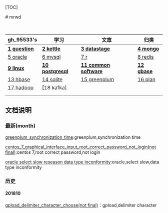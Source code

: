 [TOC]



﻿# mrwd

​	

gh_95533's|学习|文章|归类
---|---|---|---
**[1 question](question.md)** | **[2 kettle](class/kettle.md)** | **[3 datastage](class/datastage.md)** | **[4 mongo](class/mongo.md)** 
[5 oracle](class/oracle.md) | [6 mysql](class/mysql.md) | [7 r](class/r.md) | [8 redis](class/redis.md) 
 **[9 linux](class/linux.md)** | **[10 postgresql](class/postgresql.md)** | **[11 common software](class/common_software.md)** | **[12 gbase](class/GBASE.md)** 
 [13 hbase](..) | [14 sqlite](..) | [15 greenplum](class/greenplum.md) | [16 plan](20130601/计划.md) 
 [17 hadoop]() | [18 kafka] |  |  
  |  |  |  
  |  |  |  





## 文档说明

### 最新(month)

[greenplum_synchronization_time](20181127/greenplum_synchronization_time.md):greenplum,synchronization time

[centos_7_graphical_interface_input_root_correct_password_not_login(not final)](20181126/centos_7_graphical_interface_input_root_correct_password_not_login.md):centos 7,root correct password,not login

[oracle select slow reseason data type inconformity](20181121/Oracle_select_slow_datatype.md):oracle,select slow,data type inconformity







### 历史

#### 201810

[gpload_delimiter_character_choose(not final)](20181031/gpload_delimiter_character_choose.md)：gpload,delimiter character















